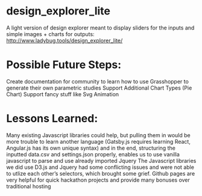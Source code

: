# design_explorer_lite
A light version of design explorer meant to display sliders for the inputs and simple images + charts for outputs: http://www.ladybug.tools/design_explorer_lite/

# Possible Future Steps:
Create documentation for community to learn how to use Grasshopper to generate their own parametric studies
Support Additional Chart Types (Pie Chart)
Support fancy stuff like Svg Animation


# Lessons Learned:
Many existing Javascript libraries could help, but pulling them in would be more trouble to learn another language (Gatsby.js requires learning React, Angular.js has its own unique syntax) and in the end, structuring the inputted data.csv and settings.json properly, enables us to use vanilla javascript to parse and use already imported Jquery
The Javascript libraries we did use D3.js and Jquery had some conflicting issues and were not able to utlize each other’s selectors, which brought some grief.
Github pages are very helpful for quick hackathon projects and provide many bonuses over traditional hosting
